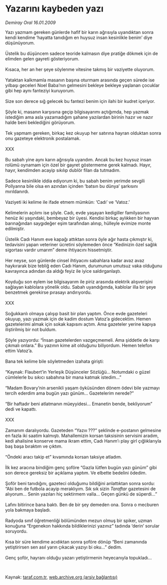 # Yazarını kaybeden yazı

*Demiray Oral 16.01.2009*

<div class="taraf_structure_2col_1zq">
<div class="margen_n">



 <p>Yazı yazmam gereken günlerde hafif bir karın ağrısıyla uyandıktan sonra kendi kendime ‘hayatta tanıdığım en huysuz insan kesinlikle benim’ diye düşünüyorum. <br/><br/>Üstelik bu düşüncem sadece teoride kalmasın diye pratiğe dökmek için de elimden gelen gayreti gösteriyorum. <br/><br/>Kısaca, her an her şeye söylenme vitesine takmış bir vaziyette oluyorum. <br/><br/>Yataktan kalkmamla masanın başına oturmam arasında geçen sürede ise yılbaşı geceleri Noel Baba’nın gelmesini bekleye bekleye yaşlanan çocuklar gibi hep aynı fanteziyi kuruyorum. <br/><br/>Size son derece sığ gelecek bu fantezi benim için ilahi bir kudret içeriyor. <br/><br/>Şöyle ki, masanın karşısına geçip bilgisayarımı açtığımda, hep yazmak istediğim ama asla yazamadığım şahane yazılardan birinin hazır ve nazır halde beni beklediğini görüyorum. <br/><br/>Tek yapmam gereken, birkaç kez okuyup her satırına hayran olduktan sonra onu gazeteye elektronik postalamak. <br/><br/>XXX <br/><br/>Bu sabah yine aynı karın ağrısıyla uyandım. Ancak bu kez huysuz insan rolümü oynamam için özel bir gayret göstermeme gerek kalmadı. Hayır, hayır, kendimden acayip sıkılıp dublör filan da tutmadım. <br/><br/>Sadece kesinlikle iddia ediyorum ki, bu sabah benim yerimde sevgili Pollyanna bile olsa en azından içinden ‘batsın bu dünya’ şarkısını mırıldanırdı. <br/><br/>Vaziyeti iki kelime ile ifade etmem mümkün: ‘Cadı’ ve ‘Vatoz.’ <br/><br/>Kelimelerin açılımı ise şöyle. Cadı, evde yaşayan kedigiller familyasının henüz iki yaşındaki, bembeyaz bir üyesi. Kendisi birkaç aylıkken bir hayvan barınağından saygıdeğer eşim tarafından alınıp, hülleyle evimize monte edilmiştir. <br/><br/>Üstelik Cadı Hanım eve kapağı attıktan sonra öyle ağır hasta çıkmıştır ki, tedavisini yapan veteriner ücretini söylemeden önce “Kedinizin özel sağlık sigortası vardır umarım” deme ihtiyacını hissetmiştir. <br/><br/>Her neyse, son günlerde cinsel ihtiyacını sabahlara kadar avaz avaz haykırarak bize tebliğ eden Cadı Hanım, durumunun umutsuz vaka olduğunu kavrayınca adından da aldığı feyiz ile iyice saldırganlaştı. <br/><br/>Koyduğu son eylem ise bilgisayarım ile piriz arasında elektrik alışverişini sağlayan kablolara yönelik oldu. Sabah uyandığımda, kablolar illa bir şeye benzetmek gerekirse pırasayı andırıyordu. <br/><br/>XXX <br/><br/>Soğukkanlı olmaya çalışıp basit bir plan yaptım. Önce evde gazeteleri okuyup, yazı yazmak için de kadim dostum Vatoz’a gidecektim. Hemen gazetelerimi almak için sokak kapısını açtım. Ama gazeteler yerine kapıya iliştirilmiş bir not buldum. <br/><br/>Şöyle yazıyordu: “İnsan gazetelerden vazgeçmemeli. Ama şiddetle de karşı çıkmalı onlara.” Bu yazının kime ait olduğunu biliyordum. Hemen telefon ettim Vatoz’a. <br/><br/>Bana tek kelime bile söyletmeden izahata girişti: <br/><br/>“Kaynak: Flaubert’in Yerleşik Düşünceler Sözlüğü... Notumdaki o güzel cümlelerle bu sıkıcı sabahına bir mana katmak istedim...” <br/><br/>“Madam Bovary’nin arsenikli yaşam öyküsünden dönem ödevi bile yazmayı tercih ederdim ama bugün yazı günüm... Gazetelerim nerede?” <br/><br/>“Bir haftadır beni atlatmanın müeyyidesi... Emanetin bende, bekliyorum” dedi ve kapattı. <br/><br/>XXX <br/><br/>Zamanım daralıyordu. Gazeteden “Yazııı ???” şeklinde e-postanın gelmesine en fazla iki saatim kalmıştı. Mahallemizin korsan taksisinin servisini aradım, kedi ahalisine konserve mama ikram ettim, Cadı Hanım’ı play girl çığlıklarıyla baş başa bıraktım ve çıktım. <br/><br/>“Öndeki aracı takip et” kıvamında korsan taksiye atladım. <br/><br/>İlk kez aracına bindiğim genç şoföre “Gazla lütfen bugün yazı günüm” gibi son derece gereksiz bir açıklama yaptım. Ve elbette bedelini ödedim. <br/><br/>Şoför beni tanıdığını, gazeteci olduğumu bildiğini anlattıktan sonra sordu: “Abi ben de futbola acayip meraklıyım. Sık sık sizin <i>Taraftar</i> gazetesini de alıyorum... Senin yazıları hiç sektirmem valla... Geçen günkü de süperdi...” <br/><br/>Lafını bitirince bana baktı. Ben de bir şey demeden ona. Sonra o mecburen yola bakmaya başladı. <br/><br/>Radyoda sınıf öğretmenliği bölümünden mezun olmuş bir spiker, uzman konuğuna “Ergenekon hakkında bildiklerinizi yazınız” tadında ‘derin’ sorular soruyordu. <br/><br/>Kısa bir süre kendime acıdıktan sonra şoföre dönüp “Beni zamanında yetiştirirsen sen asıl yarın çıkacak yazıyı bi oku...” dedim. <br/><br/>Genç şoför, hayranı olduğu yazarı yetiştirmenin heyecanıyla topukladı...</p>

<br/>


<div id="taraf_not">
</div>

</div>


</div>

Kaynak: [taraf.com.tr](http://www.taraf.com.tr:80/makale/3574.htm), [web.archive.org (arşiv bağlantısı)](http://web.archive.org/web/20090312021423/http://www.taraf.com.tr:80/makale/3574.htm)
